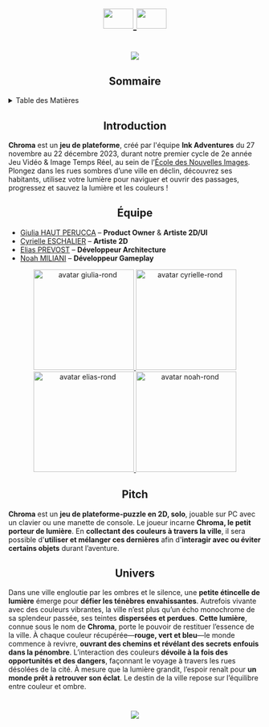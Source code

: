 <h1 align="center">
    <a href="https://github.com/Ecole-des-Nouvelles-Images/2023-Arcade-2D-Ink-Adventures/blob/main/README.md">
    <img src="https://github.com/user-attachments/assets/41b66b00-1f67-4793-bd92-24e4f4613b26" width="60" height="40">
  </a>
  <a href="https://github.com/Ecole-des-Nouvelles-Images/2023-Arcade-2D-Ink-Adventures/blob/main/README.md">
    <img src="https://github.com/user-attachments/assets/8724f8b2-1eeb-402b-9584-50f07269331b" width="60" height="40">
  </a>
</h1>

<h1 align="center">
    <img src="https://github.com/user-attachments/assets/7297836c-85f9-4cbb-a341-8e219245c602">
  </a>

<h2 align="center">
  <strong>Sommaire</strong>
</h2>

<details>
  <summary>Table des Matières</summary>
  <ol>
    <li><a href="#introduction">Introduction</a></li>
    <li><a href="#équipe">Équipe</a></li>
    <li><a href="#pitch">Pitch</a></li>
    <li><a href="#univers">Univers</a></li>
  </ol>
</details>

<h2 id="introduction" align="center">
  <strong>Introduction</strong>  
</h2>
<p>
  <strong>Chroma</strong> est un <strong>jeu de plateforme</strong>, créé par l'équipe <strong>Ink Adventures</strong> du 27 novembre au 22 décembre 2023, durant notre premier cycle de 2e année Jeu Vidéo & Image Temps Réel, au sein de l’<a href="https://github.com/Ecole-des-Nouvelles-Images">École des Nouvelles Images</a>. 
  Plongez dans les rues sombres d’une ville en déclin, découvrez ses habitants, utilisez votre lumière pour naviguer et ouvrir des passages, progressez et sauvez la lumière et les couleurs !
</p>

<h2 id="équipe" align="center">
  <strong>Équipe</strong>
</h2>
<ul>
  <li>
    <a href="https://github.com/GiuliaHP">Giulia HAUT PERUCCA</a> – <strong>Product Owner</strong> & <strong>Artiste 2D/UI</strong>
  </li>
  <li>
    <a href="https://github.com/Cyrielle-E">Cyrielle ESCHALIER</a> – <strong>Artiste 2D</strong>
  </li>
  <li>
    <a href="https://github.com/Elias-Pr">Elias PREVOST</a> – <strong>Développeur Architecture</strong>
  </li>
    <li>
    <a href="https://github.com/NoahMil">Noah MILIANI</a> – <strong>Développeur Gameplay</strong>
  </li>
</ul>

<div align="center">
  <a href="https://github.com/GiuliaHP">
    <img src="https://github.com/user-attachments/assets/050c3a0a-4467-45a6-847c-85183913477b" width="200px" alt="avatar giulia-rond">
  </a>
  <a href="https://github.com/Cyrielle-E">
    <img src="https://github.com/user-attachments/assets/9fafa3b0-4c0f-4500-b69a-04f4f2f2b274" width="200px" alt="avatar cyrielle-rond">
  </a>
  <a href="https://github.com/Elias-Pr">
    <img src="https://github.com/user-attachments/assets/38b85d7b-1b7f-4da7-936e-67a355151745" width="200px" alt="avatar elias-rond">
  </a>
  <a href="https://github.com/NoahMil">
    <img src="https://github.com/user-attachments/assets/2a66cfb4-db97-4eb6-b8aa-197e4ca7ca6a" width="200px" alt="avatar noah-rond">
  </a>
</div>

<h2 id="pitch" align="center">
  <strong>Pitch</strong>  
</h2>
<p>
 <strong>Chroma</strong> est un <strong>jeu de plateforme-puzzle en 2D, solo</strong>, jouable sur PC avec un clavier ou une manette de console. Le joueur incarne <strong>Chroma, le petit porteur de lumière</strong>. En <strong>collectant des couleurs à travers la ville</strong>, il sera possible d'<strong>utiliser et mélanger ces dernières</strong> 
  afin d'<strong>interagir avec ou éviter certains objets</strong> durant l’aventure.
</p>

<h2 id="univers" align="center">
  <strong>Univers</strong>
</h2>
<p>
  Dans une ville engloutie par les ombres et le silence, une <strong>petite étincelle de lumière</strong> émerge pour <strong>défier les ténèbres envahissantes</strong>. Autrefois vivante avec des couleurs vibrantes, la ville n’est plus qu’un écho monochrome de sa splendeur passée, ses teintes <strong>dispersées et perdues</strong>. <strong>Cette lumière</strong>, connue sous le nom de <strong>Chroma</strong>, porte le pouvoir de restituer l’essence de la ville. À chaque couleur récupérée—<strong>rouge, vert et bleu</strong>—le monde commence à revivre, <strong>ouvrant des chemins et révélant des secrets enfouis dans la pénombre</strong>. L’interaction des couleurs <strong>dévoile à la fois des opportunités et des dangers</strong>, façonnant le voyage à travers les rues désolées de la cité. À mesure que la lumière grandit, l’espoir renaît pour <strong>un monde prêt à retrouver son éclat</strong>. Le destin de la ville repose sur l’équilibre entre couleur et ombre.
</p>

<h1 align="center">
    <img src="https://github.com/user-attachments/assets/af7f8ac8-7127-4e3d-bb12-863378897002">
  </a>
